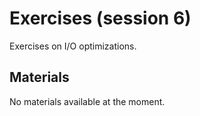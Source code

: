 # Exercises (session 6)

Exercises on I/O optimizations.

<!--
Exercises are in `Exercises/HPE/04_io`.
-->

## Materials

No materials available at the moment.

<!--
Temporary location of materials (for the lifetime of the training project):

-   See the exercise assignments in
    `/project/project_465002175/Exercises/HPE/04_io/README.md`

-   Exercise materials in 
    `/project/project_465002175/Exercises/HPE/04_io` 
    for the lifetime of the project and only for project members.

Temporary web-available materials:

-    Overview exercise assignments day 2 temporarily available on
     [this link](https://462000265.lumidata.eu/paow-20251022/files/LUMI-paow-20251022-Exercises_HPE_Day2.pdf)
-->

<!--
Archived materials on LUMI:

-   Exercise assignments in `/appl/local/training/paow-20251022/files/LUMI-paow-20251022-Exercises_HPE.pdf`

-   Exercises as bizp2-compressed tar file in
    `/appl/local/training/paow-20251022/files/LUMI-paow-20251022-Exercises_HPE.tar.bz2`

-   Exercises as uncompressed tar file in
    `/appl/local/training/paow-20251022/files/LUMI-paow-20251022-Exercises_HPE.tar`

-   Recording: `/appl/local/training/paow-20251022/recordings/E2_04_IO.mp4`
-->
